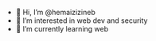 - 👋 Hi, I’m @hemaizizineb
- 👀 I’m interested in web dev and security
- 🌱 I’m currently learning web 


<!---
hemaizizineb/hemaizizineb is a ✨ special ✨ repository because its `README.md` (this file) appears on your GitHub profile.
You can click the Preview link to take a look at your changes.
--->
